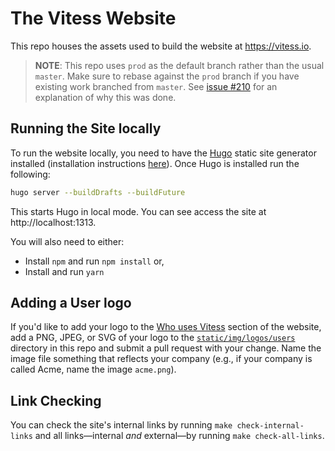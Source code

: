 # The Vitess Website

This repo houses the assets used to build the website at https://vitess.io.

> **NOTE**: This repo uses `prod` as the default branch rather than the usual `master`. Make sure to rebase against the `prod` branch if you have existing work branched from `master`. See [issue #210](https://github.com/vitessio/website/issues/210) for an explanation of why this was done.

## Running the Site locally

To run the website locally, you need to have the [Hugo](https://gohugo.io) static site generator installed (installation instructions [here](https://gohugo.io/getting-started/installing/)). Once Hugo is installed run the following:

```bash
hugo server --buildDrafts --buildFuture
```

This starts Hugo in local mode. You can see access the site at http://localhost:1313.

You will also need to either:

- Install `npm` and run `npm install` or,
- Install and run `yarn`

## Adding a User logo

If you'd like to add your logo to the [Who uses Vitess](https://vitess.io/#who-uses) section of the website, add a PNG, JPEG, or SVG of your logo to the [`static/img/logos/users`](./static/img/logos/users) directory in this repo and submit a pull request with your change. Name the image file something that reflects your company (e.g., if your company is called Acme, name the image `acme.png`).

## Link Checking

You can check the site's internal links by running `make check-internal-links` and all links—internal *and* external—by running `make check-all-links`.

